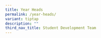 ```yaml
---
title: Year Heads
permalink: /year-heads/
variant: tiptap
description: ""
third_nav_title: Student Development Team
---
```


